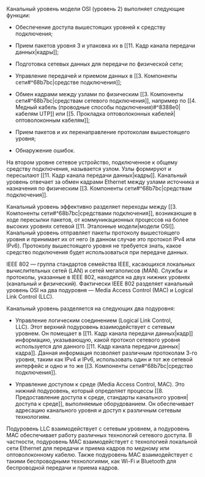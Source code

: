 Канальный уровень модели OSI (уровень 2) выполняет следующие функции:

- Обеспечение доступа вышестоящих уровней к средству подключения;

- Прием пакетов уровня 3 и упаковка их в [[11. Кадр канала передачи данных|кадры]];

- Подготовка сетевых данных для передачи по физической сети;

- Управление передачей и приемом данных в [[3. Компоненты сети#^68b7bc|средстве подключения]];

- Обмен кадрами между узлами по физическим [[3. Компоненты сети#^68b7bc|средствам сетевого подключения]], например по [[4. Медный кабель (проводные способы подключения)#^8388e0|кабелям UTP]] или [[5. Прокладка оптоволоконных кабелей|оптоволоконным кабелям]];

- Прием пакетов и их перенаправление протоколам вышестоящего уровня;

- Обнаружение ошибок.

На втором уровне сетевое устройство, подключенное к общему средству подключения, называется узлом. Узлы формируют и пересылают [[11. Кадр канала передачи данных|кадры]]. Канальный уровень отвечает за обмен кадрами Ethernet между узлами источника и назначения по физическим [[3. Компоненты сети#^68b7bc|средствам подключения]].

Канальный уровень эффективно разделяет переходы между [[3. Компоненты сети#^68b7bc|средствами подключения]], возникающие в ходе пересылки пакетов, от коммуникационных процессов на более высоких уровнях сетевой [[11. Эталонные модели|модели OSI]]. Канальный уровень отправляет пакеты протоколу вышестоящего уровня и принимает их от него (в данном случае это протокол IPv4 или IPv6). Протоколу вышестоящего уровня не требуется знать, какое средство подключения будет использоваться при передаче данных.

IEEE 802 — группа стандартов семейства IEEE, касающихся локальных вычислительных сетей (LAN) и сетей мегаполисов (MAN). Службы и протоколы, указанные в IEEE 802, находятся на двух нижних уровнях (канальный и физический). Фактически IEEE 802 разделяет канальный уровень OSI на два подуровня — Media Access Control (MAC) и Logical Link Control (LLC).

Канальный уровень разделяется на следующих два подуровня:

- Управление логическим соединением (Logical Link Control, LLC). Этот верхний подуровень взаимодействует с сетевым уровнем. Он помещает в [[11. Кадр канала передачи данных|кадр]] информацию, указывающую, какой протокол сетевого уровня используется для данного [[11. Кадр канала передачи данных|кадра]]. Данная информация позволяет различным протоколам 3-го уровня, таким как IPv4 и IPv6, использовать один и тот же сетевой интерфейс и одно и то же [[3. Компоненты сети#^68b7bc|средство подключения]].

- Управление доступом к среде (Media Access Control, MAC). Это нижний подуровень, который определяет процессы [[8. Предоставление доступа к среде, стандарты канального уровня|доступа к среде]], выполняемые оборудованием. Он обеспечивает адресацию канального уровня и доступ к различным сетевым технологиям.

Подуровень LLC взаимодействует с сетевым уровнем, а подуровень MAC обеспечивает работу различных технологий сетевого доступа. В частности, подуровень MAC взаимодействует с технологией локальной сети Ethernet для передачи и приема кадров по медному или оптоволоконному кабелю. Также подуровень MAC взаимодействует с такими беспроводными технологиями, как Wi-Fi и Bluetooth для беспроводной передачи и приема кадров.